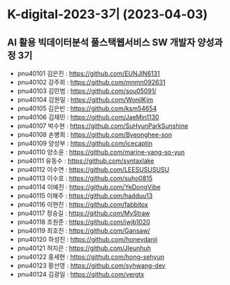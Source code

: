  
# K-digital-2023-3기 (2023-04-03)
## AI 활용 빅데이터분석 풀스택웹서비스 SW 개발자 양성과정 3기


+ pnu40101	김은진 : https://github.com/EUNJIN6131
+ pnu40102	강주희 : https://github.com/mnmn092631
+ pnu40103	김민범 : https://github.com/sou05091/
+ pnu40104	김원일 : https://github.com/WonilKim
+ pnu40105	김은빈 : https://github.com/ksm54654
+ pnu40106	김재민 : https://github.com/JaeMin1130
+ pnu40107	박수현 : https://github.com/SuHyunParkSunshine
+ pnu40108	손병희 : https://github.com/Byeonghee-son
+ pnu40109	양성부 : https://github.com/icecaptin
+ pnu40110	양소윤 : https://github.com/marine-yang-so-yun
+ pnu40111	유동수 : https://github.com/syntaxlake
+ pnu40112	이수연 : https://github.com/LEESUSUSUSU
+ pnu40113	이수호 : https://github.com/suho0815
+ pnu40114	이예진 : https://github.com/YeDongVibe
+ pnu40115	이해주 : https://github.com/hadduu13
+ pnu40116	이현진 : https://github.com/fabbitox
+ pnu40117	정승길 : https://github.com/MyStraw
+ pnu40118	조원준 : https://github.com/jwjb1020
+ pnu40119	최호진 : https://github.com/Gansaw/
+ pnu40120	하성진 : https://github.com/honeydanji
+ pnu40121	허지은 : https://github.com/JIeunhuh
+ pnu40122	홍세현 : https://github.com/hong-sehyun
+ pnu40123	황선영 : https://github.com/syhwang-dev
+ pnu40124  김광일 : https://github.com/vergtx
 
